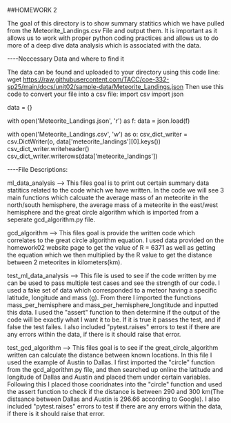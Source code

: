 ##HOMEWORK 2


The goal of this directory is to show summary statitics which we have pulled from the Meteorite_Landings.csv File and output them.
It is important as it allows us to work with proper python coding practices and allows us to do more of a deep dive data analysis which is associated with the data.



----Neccessary Data and where to find it

The data can be found and uploaded to your directory using this code line: wget https://raw.githubusercontent.com/TACC/coe-332-sp25/main/docs/unit02/sample-data/Meteorite_Landings.json
Then use this code to convert your file into a csv file:
import csv
import json

data = {}

with open('Meteorite_Landings.json', 'r') as f:
    data = json.load(f)

with open('Meteorite_Landings.csv', 'w') as o:
    csv_dict_writer = csv.DictWriter(o, data['meteorite_landings'][0].keys())
    csv_dict_writer.writeheader()
    csv_dict_writer.writerows(data['meteorite_landings'])


----File Descriptions:

ml_data_analysis --> This files goal is to print out certain summary data statitics related to the code which we have written. In the code we will see 3 main functions which calcuate the average mass
of an meteorite in the north/south hemisphere, the average mass of a meteorite in the east/west hemisphere and the great circle algorithm which is imported from a seperate gcd_algorithm.py file.

gcd_algorithm --> This files goal is provide the written code which correlates to the great circle algorithm equation. I used data provided on the homework02 website page to get the value of R = 6371 as 
well as getting the equation which we then multiplied by the R value to get the distance between 2 meteorites in kilometers(km). 

test_ml_data_analysis --> This file is used to see if the code written by me can be used to pass multiple test cases and see the strength of our code. I used a fake set of data which corresponded to a
meteor having a specific latitude, longitude and mass (g). From there I imported the functions mass_per_hemisphere and mass_per_hemisphere_longtitude and inputted this data. I used the "assert" function 
to then determine if the output of the code will be exactly what I want it to be. If it is true it passes the test, and if false the test failes. I also included "pytest.raises" errors to test if there 
are any errors within the data, if there is it should raise that error. 

test_gcd_algorithm --> This files goal is to see if the great_circle_algorithm written can calculate the distance between known locations. In this file I used the example of Austin to Dallas. I first 
imported the "circle" function from the gcd_algorithm.py file, and then searched up online the latitude and longitude of Dallas and Austin and placed them under certain variables. Following this I 
placed those cooridnates into the "circle" function and used the assert function to check if the distance is between 290 and 300 km(The distsance between Dallas and Austin is 296.66 according to Google). 
I also included "pytest.raises" errors to test if there are any errors within the data, if there is it should raise that error.
